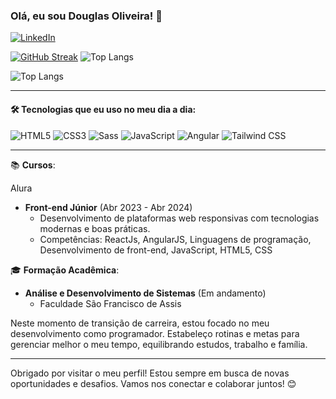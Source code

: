 ### Olá, eu sou Douglas Oliveira! 🚀

[![LinkedIn](https://img.shields.io/badge/LinkedIn-0077B5?style=for-the-badge&logo=linkedin&logoColor=white)](https://www.linkedin.com/in/douglas-oliveira-625064271/)

[![GitHub Streak](https://streak-stats.demolab.com/?user=douglas1997silva&theme=bear&background=000&border=30A3DC&dates=FFF)](https://git.io/streak-stats)
![Top Langs](https://github-readme-stats.vercel.app/api/top-langs/?username=douglas1997silva&layout=compact)

![Top Langs](https://github-readme-stats.vercel.app/api/top-langs/?username=douglas1997silva&hide_progress=true)

---

#### 🛠️ Tecnologias que eu uso no meu dia a dia:

<div style="display: inline_block">
  <img alt="HTML5" src="https://img.shields.io/badge/HTML5-E34F26?style=for-the-badge&logo=html5&logoColor=white" />
  <img alt="CSS3" src="https://img.shields.io/badge/CSS3-1572B6?style=for-the-badge&logo=css3&logoColor=white" />
  <img alt="Sass" src="https://img.shields.io/badge/Sass-CC6699?style=for-the-badge&logo=sass&logoColor=white" />
  <img alt="JavaScript" src="https://img.shields.io/badge/JavaScript-F7DF1E?style=for-the-badge&logo=javascript&logoColor=black" />
   <img alt="Angular" src="https://img.shields.io/badge/Angular-DD0031?style=for-the-badge&logo=angular&logoColor=white" />
  <img alt="Tailwind CSS" src="https://img.shields.io/badge/Tailwind_CSS-38B2AC?style=for-the-badge&logo=tailwind-css&logoColor=white" />
</div>

---

📚 **Cursos**:

Alura

- **Front-end Júnior** (Abr 2023 - Abr 2024)
  - Desenvolvimento de plataformas web responsivas com tecnologias modernas e boas práticas.
  - Competências: ReactJs, AngularJS, Linguagens de programação, Desenvolvimento de front-end, JavaScript, HTML5, CSS

🎓 **Formação Acadêmica**:

- **Análise e Desenvolvimento de Sistemas** (Em andamento)
  - Faculdade São Francisco de Assis

Neste momento de transição de carreira, estou focado no meu desenvolvimento como programador. Estabeleço rotinas e metas para gerenciar melhor o meu tempo, equilibrando estudos, trabalho e família.

---

Obrigado por visitar o meu perfil! Estou sempre em busca de novas oportunidades e desafios. Vamos nos conectar e colaborar juntos! 😊
